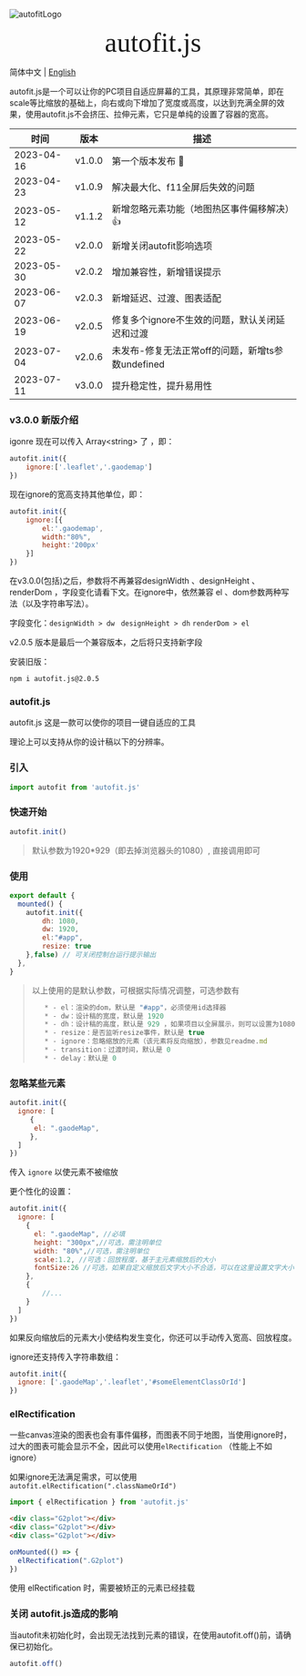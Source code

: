 ![autofitLogo](https://raw.githubusercontent.com/995231030/autofit.js/master/autofit.png)

<center><font face="黑体" size=26>autofit.js</font></center>



简体中文 | [English](./readme.en.md)

autofit.js是一个可以让你的PC项目自适应屏幕的工具，其原理非常简单，即在scale等比缩放的基础上，向右或向下增加了宽度或高度，以达到充满全屏的效果，使用autofit.js不会挤压、拉伸元素，它只是单纯的设置了容器的宽高。




| 时间       | 版本   | 描述                                              |
| ---------- | ------ | ------------------------------------------------- |
| 2023-04-16 | v1.0.0 | 第一个版本发布 🥳                                  |
| 2023-04-23 | v1.0.9 | 解决最大化、f11全屏后失效的问题                   |
| 2023-05-12 | v1.1.2 | 新增忽略元素功能（地图热区事件偏移解决）👍         |
| 2023-05-22 | v2.0.0 | 新增关闭autofit影响选项                           |
| 2023-05-30 | v2.0.2 | 增加兼容性，新增错误提示                          |
| 2023-06-07 | v2.0.3 | 新增延迟、过渡、图表适配                          |
| 2023-06-19 | v2.0.5 | 修复多个ignore不生效的问题，默认关闭延迟和过渡    |
| 2023-07-04 | v2.0.6 | 未发布-修复无法正常off的问题，新增ts参数undefined |
| 2023-07-11 | v3.0.0 | 提升稳定性，提升易用性                            |

### v3.0.0 新版介绍

igonre 现在可以传入 Array\<string> 了 ，即：

```js
autofit.init({
	ignore:['.leaflet','.gaodemap']
})
```

现在ignore的宽高支持其他单位，即：

```js
autofit.init({
	ignore:[{
    	el:'.gaodemap',
        width:"80%",
        height:'200px'
    }]
})
```

在v3.0.0(包括)之后，参数将不再兼容designWidth 、designHeight 、renderDom ，字段变化请看下文。在ignore中，依然兼容 el 、dom参数两种写法（以及字符串写法）。



字段变化：`designWidth > dw ` `designHeight > dh` `renderDom > el`

v2.0.5 版本是最后一个兼容版本，之后将只支持新字段

安装旧版：

```shell
npm i autofit.js@2.0.5
```



### autofit.js

autofit.js 这是一款可以使你的项目一键自适应的工具

理论上可以支持从你的设计稿以下的分辨率。

### 引入

```js
import autofit from 'autofit.js'
```

### 快速开始

```js
autofit.init()
```

> 默认参数为1920*929（即去掉浏览器头的1080）, 直接调用即可

### 使用

```js
export default {  
  mounted() {
	autofit.init({
        dh: 1080,
        dw: 1920,
        el:"#app",
        resize: true
    },false) // 可关闭控制台运行提示输出
  },
}
```

> 以上使用的是默认参数，可根据实际情况调整，可选参数有
>
> ```js
>    * - el：渲染的dom，默认是 "#app"，必须使用id选择器 
>    * - dw：设计稿的宽度，默认是 1920 
>    * - dh：设计稿的高度，默认是 929 ，如果项目以全屏展示，则可以设置为1080
>    * - resize：是否监听resize事件，默认是 true
>    * - ignore：忽略缩放的元素（该元素将反向缩放），参数见readme.md
>    * - transition：过渡时间，默认是 0
>    * - delay：默认是 0
> 
> ```

### 忽略某些元素

```js
autofit.init({
  ignore: [
     { 
      el: ".gaodeMap",
     },
  ]
})
```

传入 `ignore` 以使元素不被缩放

更个性化的设置：

```js
autofit.init({
  ignore: [
    {
      el: ".gaodeMap", //必填
      height: "300px",//可选，需注明单位
      width: "80%",//可选，需注明单位
      scale:1.2, //可选：回放程度，基于主元素缩放后的大小
      fontSize:26 //可选，如果自定义缩放后文字大小不合适，可以在这里设置文字大小
    },
    {
        //...
    }
  ]
})
```

如果反向缩放后的元素大小使结构发生变化，你还可以手动传入宽高、回放程度。

ignore还支持传入字符串数组：

```js
autofit.init({
  ignore: ['.gaodeMap','.leaflet','#someElementClassOrId']
})
```



### elRectification

一些canvas渲染的图表也会有事件偏移，而图表不同于地图，当使用ignore时，过大的图表可能会显示不全，因此可以使用`elRectification` （性能上不如ignore） 

如果ignore无法满足需求，可以使用 `autofit.elRectification(".classNameOrId")`

```js
import { elRectification } from 'autofit.js'
```

```html
<div class="G2plot"></div>
<div class="G2plot"></div>
<div class="G2plot"></div>
```

```js
onMounted(() => {
  elRectification(".G2plot")
})
```

使用 elRectification 时，需要被矫正的元素已经挂载

### 关闭 autofit.js造成的影响

当autofit未初始化时，会出现无法找到元素的错误，在使用autofit.off()前，请确保已初始化。

```js
autofit.off()
```

